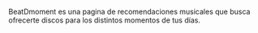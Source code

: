 BeatDmoment es una pagina de recomendaciones musicales que busca ofrecerte discos para los distintos momentos de tus días.